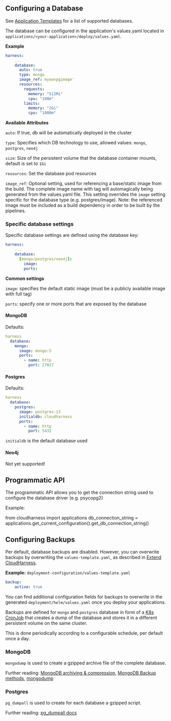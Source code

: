 ## Configuring a Database

See [Application Templates](Application-Templates) for a list of supported databases.

The database can be configured in the application's values.yaml located in `applications/<your-application>/deploy/values.yaml`.


**Example**

```yaml
harness:
    ...
    database:
      auto: true
      type: mongo
      image_ref: myownpgimage'
      resources:
        requests:
          memory: "512Mi"
          cpu: "100m"
        limits:
          memory: "2Gi"
          cpu: "1000m"
```

**Available Attributes**

`auto`: If true, db will be automatically deployed in the cluster

`type`: Specifies which DB technology to use, allowed values: `mongo`, `postgres`, `neo4j`

`size`: Size of the persistent volume that the database container mounts, default is set to `1Gi`

`resources`: Set the database pod resources

`image_ref`: Optional setting, used for referencing a base/static image from the build. The complete image name with tag will automagically being generated from the values.yaml file. This setting overrides the `image` setting specific for the database type (e.g. postgres/image). Note: the referenced image must be included as a build dependency in order to be built by the pipelines.


### Specific database settings

Specific database settings are defined using the database key:

```yaml
harness:
    ...
    database:
      [mongo/postgres/neo4j]:
        image:
        ports:
```

**Common settings**

`image`: specifies the default static image (must be a publicly available image with full tag)

`ports`: specify one or more ports that are exposed by the database

#### MongoDB

Defaults:

```yaml
harness
  database:
    mongo:
      image: mongo:5
      ports:
        - name: http
          port: 27017
```



#### Postgres

Defaults:

```yaml
harness
  database:
    postgres:
      image: postgres:13
      initialdb: cloudharness
      ports:
        - name: http
          port: 5432
```

`initialdb` is the default database used


#### Neo4j

Not yet supported!

## Programmatic API

The programmatic API allows you to get the connection string used to configure the database driver (e.g. psycopg2)

Example:

from cloudharness import applications
db_connection_string = applications.get_current_configuration().get_db_connection_string()

## Configuring Backups

Per default, database backups are disabled. However, you can overwrite backups by overwriting the `values-template.yaml`, as described in [Extend CloudHarness](Extend-CloudHarness#overwrite-helm-chart-configuration).


**Example:**  `deployment-configuration/values-template.yaml`

```yaml
backup:
    active: true
```

You can find additional configuration fields for backups to overwrite in the generated `deployment/helm/values.yaml` once you deploy your applications.

Backups are defined for `mongo` and `postgres` database in form of a [K8s CronJob](https://kubernetes.io/docs/concepts/workloads/controllers/cron-jobs/) that creates a dump of the database and stores it in a different persistent volume on the same cluster.

This is done periodically according to a configurable schedule, per default once a day.


### MongoDB


`mongodump` is used to create a gzipped archive file of the complete database.

Further reading: [MongoDB archiving & compression](https://www.mongodb.com/blog/post/archiving-and-compression-in-mongodb-tools), [MongoDB Backup methods](https://docs.mongodb.com/manual/core/backups/), [mongodump](https://docs.mongodb.com/database-tools/mongodump/)


### Postgres

`pg_dumpall` is used to create for each database a gzipped script.

Further reading: [pg_dumpall docs](https://www.postgresql.org/docs/10/app-pg-dumpall.html)




